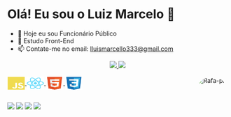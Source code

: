 # Olá! Eu sou o Luiz Marcelo 👋

- 🔭 Hoje eu sou Funcionário Público
- 🌱 Estudo Front-End
- 📫 Contate-me no email: lluismarcello333@gmail.com

<div align="center">
  <a href="https://github.com/lluismarcello333">
  <img height="180em" src="https://github-readme-stats.vercel.app/api?username=lluismarcello333&show_icons=true&theme=dracula&include_all_commits=true&count_private=true"/>
  <img height="180em" src="https://github-readme-stats.vercel.app/api/top-langs/?username=lluismarcello333&layout=compact&langs_count=7&theme=dracula"/>
</div>
<div style="display: inline_block"><br>
  <img align="center" alt="Rafa-Js" height="30" width="40" src="https://raw.githubusercontent.com/devicons/devicon/master/icons/javascript/javascript-plain.svg">  
  <img align="center" alt="Rafa-React" height="30" width="40" src="https://raw.githubusercontent.com/devicons/devicon/master/icons/react/react-original.svg">
  <img align="center" alt="Rafa-HTML" height="30" width="40" src="https://raw.githubusercontent.com/devicons/devicon/master/icons/html5/html5-original.svg">
  <img align="center" alt="Rafa-CSS" height="30" width="40" src="https://raw.githubusercontent.com/devicons/devicon/master/icons/css3/css3-original.svg"> 
  <img align="right" alt="Rafa-pic" height="150" style="border-radius:50px;" src="http://1.bp.blogspot.com/-hdcwRWT6FdI/TdaieQtjbPI/AAAAAAAAANU/qvbu5-0MbG4/s1600/sla.jpgwidth=676&height=676">
</div>
  
  ##
 
<div> 
  <a href="https://www.instagram.com/luiz.marcelo.77/" target="_blank"><img src="https://img.shields.io/badge/-Instagram-%23E4405F?style=for-the-badge&logo=instagram&logoColor=white" target="_blank"></a>
 <a href="lluismarcello333#2307" target="_blank"><img src="https://img.shields.io/badge/Discord-7289DA?style=for-the-badge&logo=discord&logoColor=white" target="_blank"></a> 
  <a href = "mailto:lluismarcello333@gmail.com"><img src="https://img.shields.io/badge/-Gmail-%23333?style=for-the-badge&logo=gmail&logoColor=white" target="_blank"></a>
  <a href="https://www.linkedin.com/in/luiz-marcelo-ferreira-b0077922b/" target="_blank"><img src="https://img.shields.io/badge/-LinkedIn-%230077B5?style=for-the-badge&logo=linkedin&logoColor=white" target="_blank"></a> 
 
 
 
</div>

